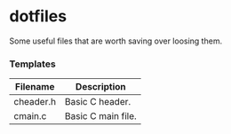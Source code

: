 # dotfiles
Some useful files that are worth saving over loosing them.

### Templates
Filename | Description
-------- | -----------
cheader.h | Basic C header.
cmain.c | Basic C main file.
